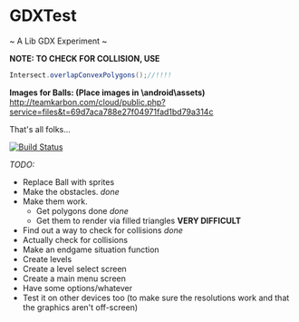 GDXTest
=======

~ A Lib GDX Experiment ~

**NOTE: TO CHECK FOR COLLISION, USE**
```java
Intersect.overlapConvexPolygons();//!!!!
```
**Images for Balls: (Place images in \android\assets)**
http://teamkarbon.com/cloud/public.php?service=files&t=69d7aca788e27f04971fad1bd79a314c

That's all folks...

[![Build Status](https://travis-ci.org/TeamKarbonOfficial/GDXTest.svg?branch=master)](https://travis-ci.org/TeamKarbonOfficial/GDXTest)

*TODO:*
- Replace Ball with sprites
- Make the obstacles.  *done*
- Make them work.
    - Get polygons done *done*
    - Get them to render via filled triangles **VERY DIFFICULT**
- Find out a way to check for collisions *done*
- Actually check for collisions
- Make an endgame situation function
- Create levels
- Create a level select screen
- Create a main menu screen
- Have some options/whatever
- Test it on other devices too (to make sure the resolutions work and that the graphics aren't off-screen)
